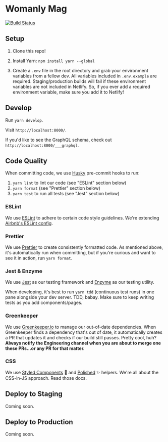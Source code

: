 # Womanly Mag


[![Build Status](https://travis-ci.org/WomanlyMag/womanlymag-new.svg?branch=master)](https://travis-ci.org/WomanlyMag/womanlymag-new)

## Setup

1. Clone this repo!

2. Install Yarn: `npm install yarn --global`

3. Create a `.env` file in the root directory and grab your environment variables from a fellow dev. All variables included in `.env.example` are required. Staging/production builds will fail if these environment variables are not included in Netlify. So, if you ever add a required environment variable, make sure you add it to Netlify!

## Develop

Run `yarn develop`.

Visit `http://localhost:8000/`.

If you'd like to see the GraphQL schema, check out `http://localhost:8000/___graphql`.

## Code Quality

When committing code, we use [Husky](https://github.com/typicode/husky) pre-commit hooks to run:

1. `yarn lint` to lint our code (see "ESLint" section below)
2. `yarn format` (see "Prettier" section below)
3. `yarn test` to run all tests (see "Jest" section below)

### ESLint

We use [ESLint](https://eslint.org/) to adhere to certain code style guidelines. We're extending [Airbnb's ESLint config](https://github.com/airbnb/javascript/tree/master/packages/eslint-config-airbnb).

### Prettier

We use [Prettier](https://github.com/prettier/prettier) to create consistently formatted code. As mentioned above, it's automatically run when committing, but if you're curious and want to see it in action, run `yarn format`.

### Jest & Enzyme

We use [Jest](https://facebook.github.io/jest/) as our testing framework and [Enzyme](http://airbnb.io/enzyme/index.html) as our testing utility.

When developing, it's best to run `yarn tdd` (continuous test runs) in one pane alongside your dev server. TDD, babay. Make sure to keep writing tests as you add components/pages.

### Greenkeeper

We use [Greenkeeper.io](https://greenkeeper.io/) to manage our out-of-date dependencies. When Greenkeeper finds a dependency that's out of date, it automatically creates a PR that updates it and checks if our build still passes. Pretty cool, huh? **Always notify the Engineering channel when you are about to merge one these PRs...or any PR for that matter.**

### CSS

We use [Styled Components](https://www.styled-components.com/docs) 💅 and [Polished](https://polished.js.org/docs/) ✨ helpers. We're all about the CSS-in-JS approach. Read those docs.

## Deploy to Staging

Coming soon.

## Deploy to Production

Coming soon.
